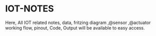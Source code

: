 # IOT-NOTES
Here, All IOT related notes, data, fritzing diagram ,@sensor ,@actuator working flow, pinout, Code, Output will be available to easy access. 
